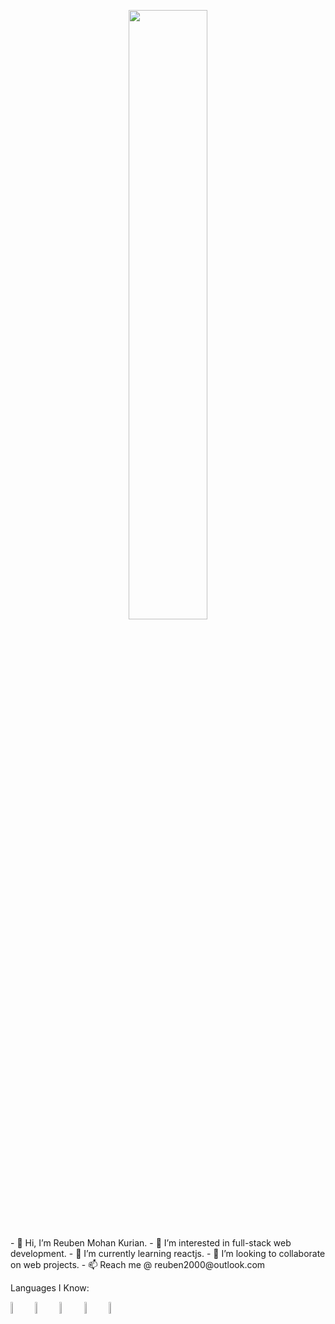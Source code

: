 <p align="center">
  <img src="https://user-images.githubusercontent.com/68062270/174036172-ddd15a77-4933-4727-a109-4c86b78da246.gif" width=50% height=50%> 
</p>
- 👋 Hi, I’m Reuben Mohan Kurian.
- 👀 I’m interested in full-stack web development.
- 🌱 I’m currently learning reactjs.
- 💞️ I’m looking to collaborate on web projects.
- 📫 Reach me @ reuben2000@outlook.com


Languages I Know:


<img src="https://user-images.githubusercontent.com/68062270/174033467-7242495f-979c-4eea-a7d6-cfc7c3a55ad6.png" width=7% height=7%>  <img src="https://user-images.githubusercontent.com/68062270/174033471-93e6d8a3-6c21-44ba-8e04-25fb6c1ae652.png" width=7% height=7%>  <img src="https://user-images.githubusercontent.com/68062270/174034351-3d84fac2-a53f-492f-bc9e-c08231f9398f.png" width=7% height=7%>  <img src="https://user-images.githubusercontent.com/68062270/174034907-89fb0377-bcc9-4ec9-a9ba-83b49c3e9803.png" width=7% height=7%>  <img src="https://user-images.githubusercontent.com/68062270/174035524-faaf4000-4a59-44b9-9112-7a156e5b0804.png" width=7% height=7%>










